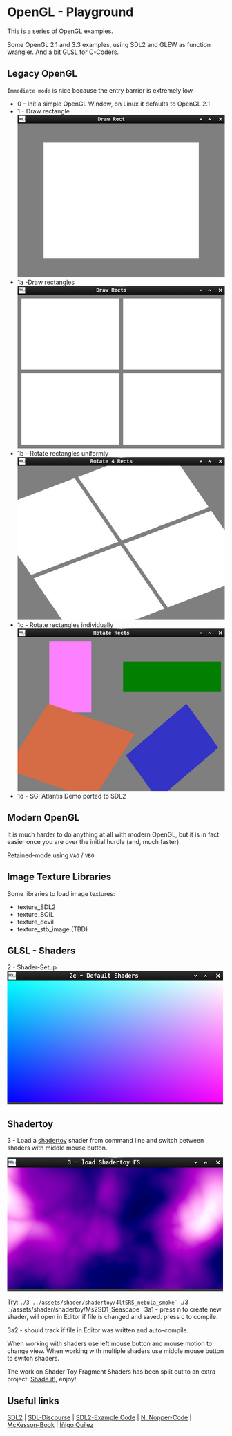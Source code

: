# OpenGL - Playground

This is a series of OpenGL examples.

Some OpenGL 2.1 and 3.3 examples, using SDL2 and GLEW as function wrangler.
And a bit GLSL for C-Coders.

## Legacy OpenGL

 `Immediate mode` is nice because the entry barrier is extremely low.

- 0 - Init a simple OpenGL Window, on Linux it defaults to OpenGL 2.1
- 1 - Draw rectangle
![Screenshot](shots/shot_1.c.jpg)
- 1a -Draw rectangles
![Screenshot](shots/shot_1a.c.jpg)
- 1b - Rotate rectangles uniformly
![Screenshot](shots/shot_1b.c.jpg)
- 1c - Rotate rectangles individually
![Screenshot](shots/shot_1c.c.jpg)
- 1d - SGI Atlantis Demo ported to SDL2

## Modern OpenGL

It is much harder to do anything at all with modern OpenGL, but it is in fact easier once you are over the initial
hurdle (and, much faster).

Retained-mode using `VAO` / `VBO`

## Image Texture Libraries

Some libraries to load image textures:

- texture_SDL2
- texture_SOIL
- texture_devil
- texture_stb_image (TBD)

## GLSL - Shaders

2 - Shader-Setup
![Screenshot](shots/shot_2.c.jpg)

## Shadertoy

3 - Load a [shadertoy](https://www.shadertoy.com/) shader from command line and switch between shaders with middle mouse button.

![Screenshot](shots/shot_3.c.jpg)

Try:
``./3 ../assets/shader/shadertoy/4ltSRS_nebula_smoke`
``./3 ../assets/shader/shadertoy/Ms2SD1_Seascape`
`
3a1 - press n to create new shader, will open in Editor
  if file is changed and saved. press c to compile.

3a2 - should track if file in Editor was written and auto-compile.

When working with shaders use left mouse button and mouse motion to change view.
When working with multiple shaders use middle mouse button to switch shaders.

The work on Shader Toy Fragment Shaders has been split out to an extra project:
[Shade it!](https://github.com/Acry/Shade-it-), enjoy!

## Useful links

[SDL2](https://www.libsdl.org/) | [SDL-Discourse](https://discourse.libsdl.org) | [SDL2-Example Code](https://gist.github.com/Acry/baa861b8e370c6eddbb18519c487d9d8) | [N. Nopper-Code](https://github.com/McNopper/OpenGL) | [McKesson-Book](https://paroj.github.io/gltut/) | [Íñigo Quílez](http://www.iquilezles.org/prods/index.htm)
